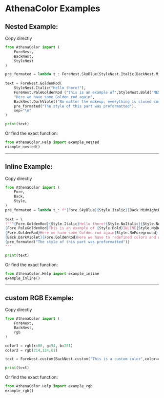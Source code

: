 # AthenaColor Examples

## Nested Example:
Copy directly
```python
from AthenaColor import (  
    ForeNest,  
    BackNest,  
    StyleNest  
)  

pre_formated = lambda t_: ForeNest.SkyBlue(StyleNest.Italic(BackNest.MidnightBlue(t_) ))  
  
text = ForeNest.GoldenRod(  
    StyleNest.Italic("Hello there!"),  
    ForeNest.PaleGoldenRod ("This is an example of",StyleNest.Bold("NESTED"),"styling"),  
    "Here we have some Golden rod again",  
    BackNest.DarkViolet("No matter the makeup, everything is closed correctly"),  
    pre_formated("The style of this part was preformatted"),  
    sep="\n"  
) 

print(text)
```

Or find the exact function:
```python
from AthenaColor.Help import example_nested
example_nested()
```

---
## Inline Example:

Copy directly
```python
from AthenaColor import (  
	Fore,  
	Back,  
	Style,  
)  
pre_formated = lambda t_: f"{Fore.SkyBlue}{Style.Italic}{Back.MidnightBlue}{t_}{Style.NoForeground}{Style.NoItalic}{Style.NoBackground}"  
  
text = \  
f"""{Fore.GoldenRod}{Style.Italic}Hello there!{Style.NoItalic}{Style.NoForeground}  
{Fore.PaleGoldenRod}This is an example of {Style.Bold}INLINE{Style.NoBold} styling{Style.NoForeground}  
{Fore.GoldenRod}Here we have some Golden rod again{Style.NoForeground},  
{Back.DarkViolet}{Fore.GoldenRod}Here we have to redefined colors and worry about resets{Style.NoForeground}{Style.NoBackground}  
{pre_formated("The style of this part was preformatted")}  
"""  

print(text)
```

Or find the exact function:
```python
from AthenaColor.Help import example_inline
example_inline()
```

---
## custom RGB Example:
Copy directly
```python
from AthenaColor import (  
    ForeNest,  
    BackNest,  
    rgb  
)  

color1 = rgb(r=86, g=54, b=251)  
color2 = rgb(214,124,61)  

text = ForeNest.custom(BackNest.custom("This is a custom color",color=color2),color=color1)  

print(text)
```

Or find the exact function:
```python
from AthenaColor.Help import example_rgb
example_rgb()
```